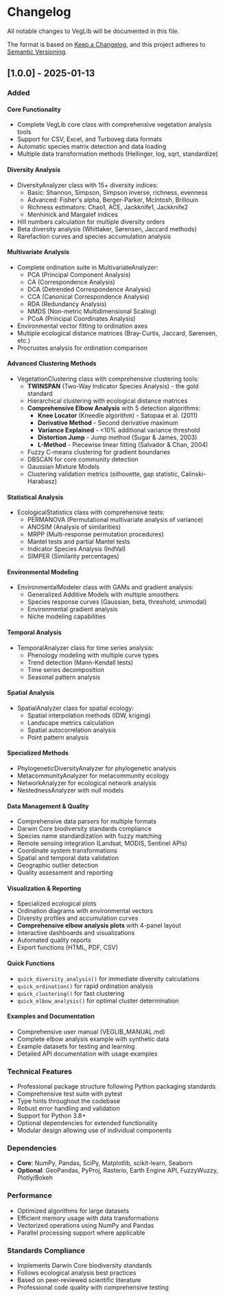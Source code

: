 # Changelog

All notable changes to VegLib will be documented in this file.

The format is based on [Keep a Changelog](https://keepachangelog.com/en/1.0.0/),
and this project adheres to [Semantic Versioning](https://semver.org/spec/v2.0.0.html).

## [1.0.0] - 2025-01-13

### Added

#### Core Functionality
- Complete VegLib core class with comprehensive vegetation analysis tools
- Support for CSV, Excel, and Turboveg data formats
- Automatic species matrix detection and data loading
- Multiple data transformation methods (Hellinger, log, sqrt, standardize)

#### Diversity Analysis
- DiversityAnalyzer class with 15+ diversity indices:
  - Basic: Shannon, Simpson, Simpson inverse, richness, evenness
  - Advanced: Fisher's alpha, Berger-Parker, McIntosh, Brillouin
  - Richness estimators: Chao1, ACE, Jackknife1, Jackknife2
  - Menhinick and Margalef indices
- Hill numbers calculation for multiple diversity orders
- Beta diversity analysis (Whittaker, Sørensen, Jaccard methods)
- Rarefaction curves and species accumulation analysis

#### Multivariate Analysis
- Complete ordination suite in MultivariateAnalyzer:
  - PCA (Principal Component Analysis)
  - CA (Correspondence Analysis)
  - DCA (Detrended Correspondence Analysis)
  - CCA (Canonical Correspondence Analysis)
  - RDA (Redundancy Analysis)
  - NMDS (Non-metric Multidimensional Scaling)
  - PCoA (Principal Coordinates Analysis)
- Environmental vector fitting to ordination axes
- Multiple ecological distance matrices (Bray-Curtis, Jaccard, Sørensen, etc.)
- Procrustes analysis for ordination comparison

#### Advanced Clustering Methods
- VegetationClustering class with comprehensive clustering tools:
  - **TWINSPAN** (Two-Way Indicator Species Analysis) - the gold standard
  - Hierarchical clustering with ecological distance matrices
  - **Comprehensive Elbow Analysis** with 5 detection algorithms:
    - **Knee Locator** (Kneedle algorithm) - Satopaa et al. (2011)
    - **Derivative Method** - Second derivative maximum
    - **Variance Explained** - <10% additional variance threshold
    - **Distortion Jump** - Jump method (Sugar & James, 2003)
    - **L-Method** - Piecewise linear fitting (Salvador & Chan, 2004)
  - Fuzzy C-means clustering for gradient boundaries
  - DBSCAN for core community detection
  - Gaussian Mixture Models
  - Clustering validation metrics (silhouette, gap statistic, Calinski-Harabasz)

#### Statistical Analysis
- EcologicalStatistics class with comprehensive tests:
  - PERMANOVA (Permutational multivariate analysis of variance)
  - ANOSIM (Analysis of similarities)
  - MRPP (Multi-response permutation procedures)
  - Mantel tests and partial Mantel tests
  - Indicator Species Analysis (IndVal)
  - SIMPER (Similarity percentages)

#### Environmental Modeling
- EnvironmentalModeler class with GAMs and gradient analysis:
  - Generalized Additive Models with multiple smoothers
  - Species response curves (Gaussian, beta, threshold, unimodal)
  - Environmental gradient analysis
  - Niche modeling capabilities

#### Temporal Analysis
- TemporalAnalyzer class for time series analysis:
  - Phenology modeling with multiple curve types
  - Trend detection (Mann-Kendall tests)
  - Time series decomposition
  - Seasonal pattern analysis

#### Spatial Analysis
- SpatialAnalyzer class for spatial ecology:
  - Spatial interpolation methods (IDW, kriging)
  - Landscape metrics calculation
  - Spatial autocorrelation analysis
  - Point pattern analysis

#### Specialized Methods
- PhylogeneticDiversityAnalyzer for phylogenetic analysis
- MetacommunityAnalyzer for metacommunity ecology
- NetworkAnalyzer for ecological network analysis
- NestednessAnalyzer with null models

#### Data Management & Quality
- Comprehensive data parsers for multiple formats
- Darwin Core biodiversity standards compliance
- Species name standardization with fuzzy matching
- Remote sensing integration (Landsat, MODIS, Sentinel APIs)
- Coordinate system transformations
- Spatial and temporal data validation
- Geographic outlier detection
- Quality assessment and reporting

#### Visualization & Reporting
- Specialized ecological plots
- Ordination diagrams with environmental vectors
- Diversity profiles and accumulation curves
- **Comprehensive elbow analysis plots** with 4-panel layout
- Interactive dashboards and visualizations
- Automated quality reports
- Export functions (HTML, PDF, CSV)

#### Quick Functions
- `quick_diversity_analysis()` for immediate diversity calculations
- `quick_ordination()` for rapid ordination analysis
- `quick_clustering()` for fast clustering
- `quick_elbow_analysis()` for optimal cluster determination

#### Examples and Documentation
- Comprehensive user manual (VEGLIB_MANUAL.md)
- Complete elbow analysis example with synthetic data
- Example datasets for testing and learning
- Detailed API documentation with usage examples

### Technical Features
- Professional package structure following Python packaging standards
- Comprehensive test suite with pytest
- Type hints throughout the codebase
- Robust error handling and validation
- Support for Python 3.8+
- Optional dependencies for extended functionality
- Modular design allowing use of individual components

### Dependencies
- **Core**: NumPy, Pandas, SciPy, Matplotlib, scikit-learn, Seaborn
- **Optional**: GeoPandas, PyProj, Rasterio, Earth Engine API, FuzzyWuzzy, Plotly/Bokeh

### Performance
- Optimized algorithms for large datasets
- Efficient memory usage with data transformations
- Vectorized operations using NumPy and Pandas
- Parallel processing support where applicable

### Standards Compliance
- Implements Darwin Core biodiversity standards
- Follows ecological analysis best practices
- Based on peer-reviewed scientific literature
- Professional code quality with comprehensive testing